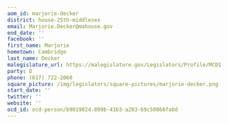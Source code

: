 ```yaml
---
aom_id: marjorie-decker
district: house-25th-middlesex
email: Marjorie.Decker@mahouse.gov
end_date: ''
facebook: ''
first_name: Marjorie
hometown: Cambridge
last_name: Decker
malegislature_url: https://malegislature.gov/Legislators/Profile/MCD1
party: D
phone: (617) 722-2060
square_picture: /img/legislators/square-pictures/marjorie-decker.png
start_date: ''
twitter: ''
website: ''
ocd_id: ocd-person/b9019024-899b-41b3-a283-69c50866fabd
---
```

